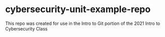 # cybersecurity-unit-example-repo
This repo was created for use in the Intro to Git portion of the 2021 Intro to Cybersecurity Class
